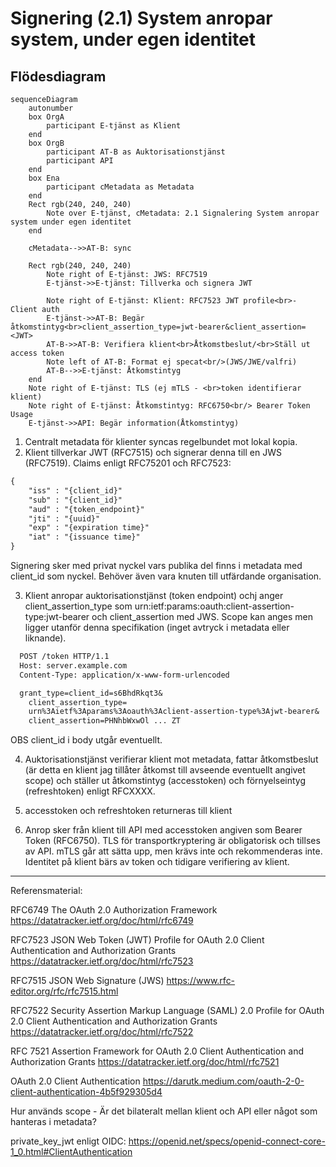 
# Signering (2.1) System anropar system, under egen identitet
## Flödesdiagram

```mermaid
sequenceDiagram
    autonumber
    box OrgA
        participant E-tjänst as Klient
    end
    box OrgB
        participant AT-B as Auktorisationstjänst
        participant API
    end
    box Ena
        participant cMetadata as Metadata
    end
    Rect rgb(240, 240, 240)
        Note over E-tjänst, cMetadata: 2.1 Signalering System anropar system under egen identitet
    end

    cMetadata-->>AT-B: sync

    Rect rgb(240, 240, 240)
        Note right of E-tjänst: JWS: RFC7519
        E-tjänst->>E-tjänst: Tillverka och signera JWT

        Note right of E-tjänst: Klient: RFC7523 JWT profile<br>- Client auth
        E-tjänst->>AT-B: Begär åtkomstintyg<br>client_assertion_type=jwt-bearer&client_assertion=<JWT>
        AT-B->>AT-B: Verifiera klient<br>Åtkomstbeslut/<br>Ställ ut access token
        Note left of AT-B: Format ej specat<br/>(JWS/JWE/valfri)
        AT-B-->>E-tjänst: Åtkomstintyg
    end
    Note right of E-tjänst: TLS (ej mTLS - <br>token identifierar klient)
    Note right of E-tjänst: Åtkomstintyg: RFC6750<br/> Bearer Token Usage
    E-tjänst->>API: Begär information(Åtkomstintyg)

```

1. Centralt metadata för klienter syncas regelbundet mot lokal kopia.
2. Klient tillverkar JWT (RFC7515) och signerar denna till en JWS (RFC7519). Claims enligt RFC75201 och RFC7523:
~~~markdown
{
    "iss" : "{client_id}"
    "sub" : "{client_id}"
    "aud" : "{token_endpoint}"
    "jti" : "{uuid}"
    "exp" : "{expiration time}"
    "iat" : "{issuance time}"
}
~~~
Signering sker med privat nyckel vars publika del finns i metadata med client_id som nyckel. Behöver även vara knuten till utfärdande organisation.

3. Klient anropar auktorisationstjänst (token endpoint) ochj anger client_assertion_type som urn:ietf:params:oauth:client-assertion-type:jwt-bearer och client_assertion med JWS. Scope kan anges men ligger utanför denna specifikation (inget avtryck i metadata eller liknande).

~~~markdown
  POST /token HTTP/1.1
  Host: server.example.com
  Content-Type: application/x-www-form-urlencoded

  grant_type=client_id=s6BhdRkqt3&
    client_assertion_type=
    urn%3Aietf%3Aparams%3Aoauth%3Aclient-assertion-type%3Ajwt-bearer&
    client_assertion=PHNhbWxwOl ... ZT
~~~
OBS client_id i body utgår eventuellt.

4. Auktorisationstjänst verifierar klient mot metadata, fattar åtkomstbeslut (är detta en klient jag tillåter åtkomst till avseende eventuellt angivet scope) och ställer ut åtkomstintyg (accesstoken) och förnyelseintyg (refreshtoken) enligt RFCXXXX.

5. accesstoken och refreshtoken returneras till klient

6. Anrop sker från klient till API med accesstoken angiven som Bearer Token (RFC6750). TLS för transportkryptering är obligatorisk och tillses av API. mTLS går att sätta upp, men krävs inte och rekommenderas inte. Identitet på klient bärs av token och tidigare verifiering av klient. 

---

Referensmaterial:

RFC6749 The OAuth 2.0 Authorization Framework
https://datatracker.ietf.org/doc/html/rfc6749


RFC7523 JSON Web Token (JWT) Profile for OAuth 2.0 Client Authentication and Authorization Grants
https://datatracker.ietf.org/doc/html/rfc7523

RFC7515 JSON Web Signature (JWS)
https://www.rfc-editor.org/rfc/rfc7515.html

RFC7522 Security Assertion Markup Language (SAML) 2.0 Profile
      for OAuth 2.0 Client Authentication and Authorization Grants
https://datatracker.ietf.org/doc/html/rfc7522      

RFC 7521 Assertion Framework for OAuth 2.0 Client Authentication and Authorization Grants
https://datatracker.ietf.org/doc/html/rfc7521

OAuth 2.0 Client Authentication
https://darutk.medium.com/oauth-2-0-client-authentication-4b5f929305d4


Hur används scope - Är det bilateralt mellan klient och API eller något som hanteras i metadata?

private_key_jwt enligt OIDC:
https://openid.net/specs/openid-connect-core-1_0.html#ClientAuthentication

